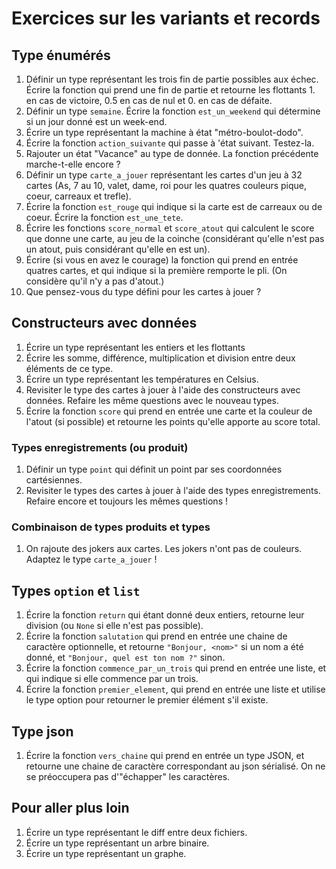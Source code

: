 # Exercices sur les variants et records

## Type énumérés

1. Définir un type représentant les trois fin de partie possibles aux
   échec. Écrire la fonction qui prend une fin de partie et retourne les
   flottants 1. en cas de victoire, 0.5 en cas de nul et 0. en cas de défaite.
2. Définir un type `semaine`. Écrire la fonction `est_un_weekend` qui détermine
   si un jour donné est un week-end.
3. Écrire un type représentant la machine à état "métro-boulot-dodo".
4. Écrire la fonction `action_suivante` qui passe à 'état suivant. Testez-la.
5. Rajouter un état "Vacance" au type de donnée. La fonction précédente
   marche-t-elle encore ?
6. Définir un type `carte_a_jouer` représentant les cartes d'un jeu à 32 cartes
   (As, 7 au 10, valet, dame, roi pour les quatres couleurs pique, coeur,
   carreaux et trefle).
7. Écrire la fonction `est_rouge` qui indique si la carte est de carreaux ou de
   coeur. Écrire la fonction `est_une_tete`.
8. Écrire les fonctions `score_normal` et `score_atout` qui calculent le score
   que donne une carte, au jeu de la coinche (considérant qu'elle n'est pas un
   atout, puis considérant qu'elle en est un).
9. Écrire (si vous en avez le courage) la fonction qui prend en entrée quatres
   cartes, et qui indique si la première remporte le pli. (On considère qu'il
   n'y a pas d'atout.)
10. Que pensez-vous du type défini pour les cartes à jouer ?

## Constructeurs avec données

1. Écrire un type représentant les entiers et les flottants
2. Écrire les somme, différence, multiplication et division entre deux éléments
   de ce type.
3. Écrire un type représentant les températures en Celsius.
4. Revisiter le type des cartes à jouer à l'aide des constructeurs avec
   données. Refaire les même questions avec le nouveau types.
5. Écrire la fonction `score` qui prend en entrée une carte et la couleur de
   l'atout (si possible) et retourne les points qu'elle apporte au score total.

### Types enregistrements (ou produit)

1. Définir un type `point` qui définit un point par ses coordonnées cartésiennes.
2. Revisiter le types des cartes à jouer à l'aide des types
   enregistrements. Refaire encore et toujours les mêmes questions !

### Combinaison de types produits et types

1. On rajoute des jokers aux cartes. Les jokers n'ont pas de couleurs. Adaptez
   le type `carte_a_jouer` !

## Types `option` et `list`

1. Écrire la fonction `return` qui étant donné deux entiers, retourne leur
   division (ou `None` si elle n'est pas possible).
2. Écrire la fonction `salutation` qui prend en entrée une chaine de caractère
   optionnelle, et retourne `"Bonjour, <nom>"` si un nom a été donné, et `"Bonjour,
   quel est ton nom ?"` sinon.
3. Écrire la fonction `commence_par_un_trois` qui prend en entrée une liste, et
   qui indique si elle commence par un trois.
4. Écrire la fonction `premier_element`, qui prend en entrée une liste et
   utilise le type option pour retourner le premier élément s'il existe.


## Type json

1. Écrire la fonction `vers_chaine` qui prend en entrée un type JSON, et
   retourne une chaine de caractère correspondant au json sérialisé. On ne se
   préoccupera pas d'"échapper" les caractères.

## Pour aller plus loin

1. Écrire un type représentant le diff entre deux fichiers.
2. Écrire un type représentant un arbre binaire.
3. Écrire un type représentant un graphe.

